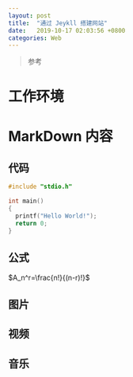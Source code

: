 ```yaml
---
layout: post
title:  "通过 Jeykll 搭建网站"
date:   2019-10-17 02:03:56 +0800
categories: Web
---
```


> 参考
>
> 

# 工作环境





# MarkDown 内容

## 代码

```c
#include "stdio.h"

int main()
{
  printf("Hello World!");
  return 0;
}
```



## 公式

$A_n^r=\frac{n!}{(n-r)!}$

## 图片

## 视频

## 音乐

